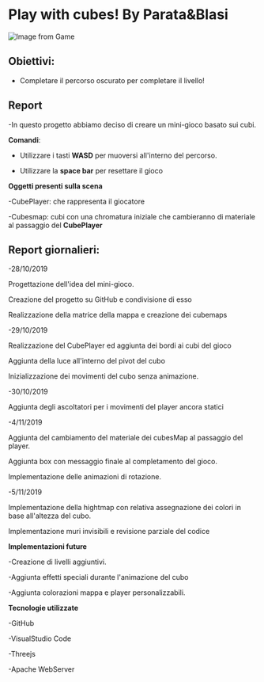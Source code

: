 # Play with cubes! By Parata&Blasi

  

![Image from Game](https://jordanweagly.files.wordpress.com/2012/02/figure_4.png)

  

## Obiettivi:

  

- Completare il percorso oscurato per completare il livello!

  

## Report

  

-In questo progetto abbiamo deciso di creare un mini-gioco basato sui cubi.

  

**Comandi**:

- Utilizzare i tasti **WASD** per muoversi all'interno del percorso.

- Utilizzare la **space bar** per resettare il gioco


**Oggetti presenti sulla scena**

-CubePlayer: che rappresenta il giocatore

-Cubesmap: cubi con una chromatura iniziale che cambieranno di materiale al passaggio del **CubePlayer**

  

## Report giornalieri:

  

-28/10/2019

Progettazione dell'idea del mini-gioco.

Creazione del progetto su GitHub e condivisione di esso

Realizzazione della matrice della mappa e creazione dei cubemaps

  
-29/10/2019

Realizzazione del CubePlayer ed aggiunta dei bordi ai cubi del gioco

Aggiunta della luce all'interno del pivot del cubo

Inizializzazione dei movimenti del cubo senza animazione.

  

-30/10/2019

Aggiunta degli ascoltatori per i movimenti del player ancora statici

  

-4/11/2019

Aggiunta del cambiamento del materiale dei cubesMap al passaggio del player.

Aggiunta box con messaggio finale al completamento del gioco.

Implementazione delle animazioni di rotazione.

-5/11/2019

Implementazione della hightmap con relativa assegnazione dei colori in base all'altezza del cubo.

Implementazione muri invisibili e revisione parziale del codice

  
  

**Implementazioni future**

-Creazione di livelli aggiuntivi.

-Aggiunta effetti speciali durante l'animazione del cubo

-Aggiunta colorazioni mappa e player personalizzabili.

  

**Tecnologie utilizzate**

-GitHub

-VisualStudio Code

-Threejs

-Apache WebServer